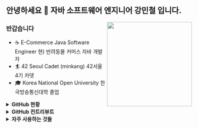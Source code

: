 ## 안녕하세요 👋 자바 소프트웨어 엔지니어 강민철 입니다.

<img align='right' src="https://media.giphy.com/media/l5VXVpoyXFBZvyeWXl/giphy.gif" width="230">

### 반갑습니다

- :coffee: E-Commerce Java Software Engineer 현) 반려동물 커머스 자바 개발자
- :surfer: 42 Seoul Cadet (minkang) 42서울 4기 카뎃 
- 🎓 Korea National Open University 한국방송통신대학 졸업

<details>	
  <summary><b>GitHub 현황</b></summary>

  <br />
  <img height="180em" src="https://github-readme-stats.vercel.app/api?username=platanus-kr&show_icons=true&hide_border=true&&count_private=true&include_all_commits=true&theme=vue" />

</details>

<details>	
  <summary><b>GitHub 컨트리뷰트</b></summary>

  <br />
  <img height="180em" src="https://github-readme-streak-stats.herokuapp.com?user=platanus-kr&theme=vue&locale=ko&date_format=%5BY.%5Dn.j&hide_border=true" />
</details>

<details>	
  <summary><b>자주 사용하는 것들</b></summary>
  <br />
  <ul>
    <li><b>언어와 생태계</b> : Java, Spring Framework, Spring Boot, Spring Security, Spring Data JDBC, JPA</li>
    <li><b>인프라</b> : XCP-ng, Rocky Linux, Docker, Apache HTTP Server, NGINX</li>
    <li><b>영속화 및 저장소</b> : MyBatis, JPA, MariaDB, mdadm, LVM</li>
    <li><b>개발툴</b> : Mac, IntelliJ, Sublime Text</li>
    <li><b>그 외</b> : joplin, notion, Microsoft To do, GoodNotes..</li>
  </ul>
</details>
